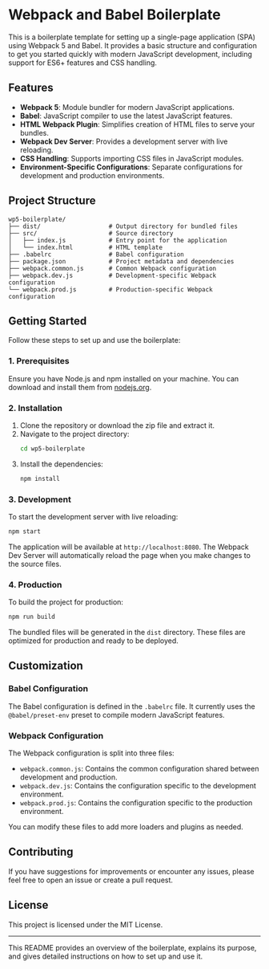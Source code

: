 # Webpack and Babel Boilerplate

This is a boilerplate template for setting up a single-page application (SPA) using Webpack 5 and Babel. It provides a basic structure and configuration to get you started quickly with modern JavaScript development, including support for ES6+ features and CSS handling.

## Features

- **Webpack 5**: Module bundler for modern JavaScript applications.
- **Babel**: JavaScript compiler to use the latest JavaScript features.
- **HTML Webpack Plugin**: Simplifies creation of HTML files to serve your bundles.
- **Webpack Dev Server**: Provides a development server with live reloading.
- **CSS Handling**: Supports importing CSS files in JavaScript modules.
- **Environment-Specific Configurations**: Separate configurations for development and production environments.

## Project Structure

```
wp5-boilerplate/
├── dist/                   # Output directory for bundled files
├── src/                    # Source directory
│   ├── index.js            # Entry point for the application
│   └── index.html          # HTML template
├── .babelrc                # Babel configuration
├── package.json            # Project metadata and dependencies
├── webpack.common.js       # Common Webpack configuration
├── webpack.dev.js          # Development-specific Webpack configuration
└── webpack.prod.js         # Production-specific Webpack configuration
```

## Getting Started

Follow these steps to set up and use the boilerplate:

### 1. Prerequisites

Ensure you have Node.js and npm installed on your machine. You can download and install them from [nodejs.org](https://nodejs.org/).

### 2. Installation

1. Clone the repository or download the zip file and extract it.
2. Navigate to the project directory:
   ```sh
   cd wp5-boilerplate
   ```
3. Install the dependencies:
   ```sh
   npm install
   ```

### 3. Development

To start the development server with live reloading:
```sh
npm start
```

The application will be available at `http://localhost:8080`. The Webpack Dev Server will automatically reload the page when you make changes to the source files.

### 4. Production

To build the project for production:
```sh
npm run build
```

The bundled files will be generated in the `dist` directory. These files are optimized for production and ready to be deployed.

## Customization

### Babel Configuration

The Babel configuration is defined in the `.babelrc` file. It currently uses the `@babel/preset-env` preset to compile modern JavaScript features.

### Webpack Configuration

The Webpack configuration is split into three files:
- `webpack.common.js`: Contains the common configuration shared between development and production.
- `webpack.dev.js`: Contains the configuration specific to the development environment.
- `webpack.prod.js`: Contains the configuration specific to the production environment.

You can modify these files to add more loaders and plugins as needed.

## Contributing

If you have suggestions for improvements or encounter any issues, please feel free to open an issue or create a pull request.

## License

This project is licensed under the MIT License.

---

This README provides an overview of the boilerplate, explains its purpose, and gives detailed instructions on how to set up and use it.